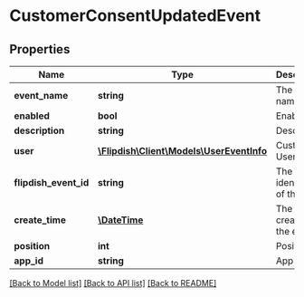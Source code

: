 # CustomerConsentUpdatedEvent

## Properties
Name | Type | Description | Notes
------------ | ------------- | ------------- | -------------
**event_name** | **string** | The event name | [optional] 
**enabled** | **bool** | Enabled | [optional] 
**description** | **string** | Description | [optional] 
**user** | [**\Flipdish\Client\Models\UserEventInfo**](UserEventInfo.md) | Customer User info | [optional] 
**flipdish_event_id** | **string** | The identitfier of the event | [optional] 
**create_time** | [**\DateTime**](\DateTime.md) | The time of creation of the event | [optional] 
**position** | **int** | Position | [optional] 
**app_id** | **string** | App id | [optional] 

[[Back to Model list]](../README.md#documentation-for-models) [[Back to API list]](../README.md#documentation-for-api-endpoints) [[Back to README]](../README.md)


